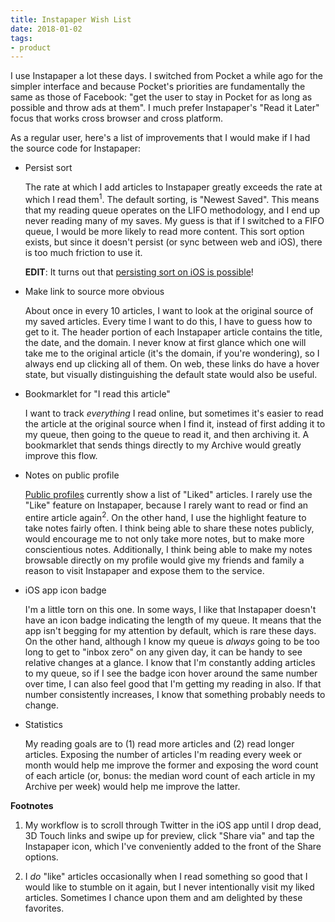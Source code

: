 ```yaml
---
title: Instapaper Wish List
date: 2018-01-02
tags:
- product
---
```


I use Instapaper a lot these days. I switched from Pocket a while ago for the simpler
interface and because Pocket's priorities are fundamentally the same as those of
Facebook: "get the user to stay in Pocket for as long as possible and throw ads at them".
I much prefer Instapaper's "Read it Later" focus that works cross browser and cross platform.

As a regular user, here's a list of improvements that I would make if I had the source
code for Instapaper:

-   Persist sort

    The rate at which I add articles to Instapaper greatly exceeds the rate at which I read
    them<sup>1</sup>. The default sorting, is "Newest Saved". This means that my reading queue
    operates on the LIFO methodology, and I end up never reading many of my saves. My guess is that
    if I switched to a FIFO queue, I would be more likely to read more content. This sort option
    exists, but since it doesn't persist (or sync between web and iOS), there is too much friction
    to use it.

    **EDIT**: It turns out that [persisting sort on iOS is possible][2]!

-   Make link to source more obvious

    About once in every 10 articles, I want to look at the original source of my saved articles.
    Every time I want to do this, I have to guess how to get to it. The header portion of each
    Instapaper article contains the title, the date, and the domain. I never know at first glance
    which one will take me to the original article (it's the domain, if you're wondering), so I
    always end up clicking all of them. On web, these links do have a hover state, but visually
    distinguishing the default state would also be useful.

-   Bookmarklet for "I read this article"

    I want to track _everything_ I read online, but sometimes it's easier to read the article at
    the original source when I find it, instead of first adding it to my queue, then going to the
    queue to read it, and then archiving it. A bookmarklet that sends things directly
    to my Archive would greatly improve this flow.

-   Notes on public profile

    [Public profiles][1] currently show a list of "Liked" articles. I rarely use the "Like" feature
    on Instapaper, because I rarely want to read or find an entire article again<sup>2</sup>. On the
    other hand, I use the highlight feature to take notes fairly often. I think being able to share
    these notes publicly, would encourage me to not only take more notes, but to make more
    conscientious notes. Additionally, I think being able to make my notes browsable directly on
    my profile would give my friends and family a reason to visit Instapaper and expose them to
    the service.

-   iOS app icon badge

    I'm a little torn on this one. In some ways, I like that Instapaper doesn't have an icon
    badge indicating the length of my queue. It means that the app isn't begging for my attention
    by default, which is rare these days. On the other hand, although I know my queue is _always_
    going to be too long to get to "inbox zero" on any given day, it can be handy to see relative
    changes at a glance. I know that I'm constantly adding articles to my queue, so if I see the
    badge icon hover around the same number over time, I can also feel good that I'm getting
    my reading in also. If that number consistently increases, I know that something probably
    needs to change.

-   Statistics

    My reading goals are to (1) read more articles and (2) read longer articles. Exposing the number of
    articles I'm reading every week or month would help me improve the former and
    exposing the word count of each article (or, bonus: the median word count of each article in
    my Archive per week) would help me improve the latter.

[1]: https://www.instapaper.com/p/mehulkar
[2]: https://twitter.com/InstapaperHelp/status/948264703687405568

**Footnotes**

1. My workflow is to scroll through Twitter in the iOS app until I drop dead,
   3D Touch links and swipe up for preview, click "Share via" and tap the
   Instapaper icon, which I've conveniently added to the front of the Share options.

1. I _do_ "like" articles occasionally when I read something so good that I would like to
   stumble on it again, but I never intentionally visit my liked articles. Sometimes I chance upon
   them and am delighted by these favorites.
